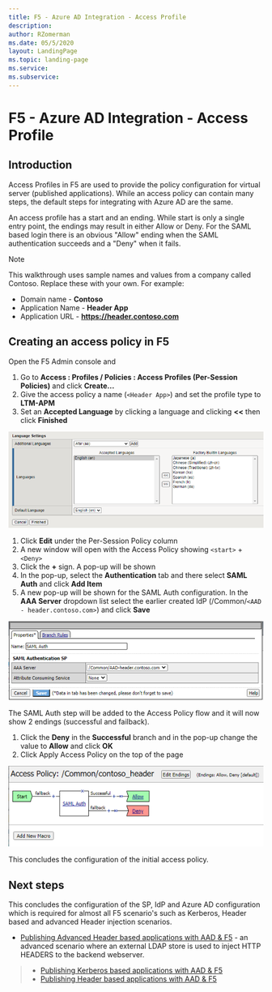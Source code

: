 ```yaml
---
title: F5 - Azure AD Integration - Access Profile
description: 
author: RZomerman
ms.date: 05/5/2020
layout: LandingPage
ms.topic: landing-page
ms.service: 
ms.subservice:
---
```


# F5 - Azure AD Integration - Access Profile

## Introduction

Access Profiles in F5 are used to provide the policy configuration for virtual server (published applications). While an access policy can contain many steps, the default steps for integrating with Azure AD are the same.

An access profile has a start and an ending. While start is only a single entry point, the endings may result in either Allow or Deny. For the SAML based login there is an obvious "Allow" ending when the SAML authentication succeeds and a "Deny" when it fails.

> [!NOTE]
> This walkthrough uses sample names and values from a company called Contoso. Replace these with your own. For example:
>
> - Domain name - **Contoso**
> - Application Name - **Header App**
> - Application URL - **https://header.contoso.com**

## Creating an access policy in F5

Open the F5 Admin console and
1. Go to **Access : Profiles / Policies : Access Profiles (Per-Session Policies)** and click **Create...**
1. Give the access policy a name (`<Header App>`) and set the profile type to **LTM-APM**
1. Set an **Accepted Language** by clicking a language and clicking **<<** then click **Finished**

![F5AADUploadXML](./images/1.F5AccessProfileCreate.PNG)

1. Click **Edit** under the Per-Session Policy column
1. A new window will open with the Access Policy showing `<start>` + `<Deny>`
1. Click the **+** sign. A pop-up will be shown
1. In the pop-up, select the **Authentication** tab and there select **SAML Auth** and click **Add Item**
1. A new pop-up will be shown for the SAML Auth configuration. In the **AAA Server** dropdown list select the earlier created IdP (/Common/`<AAD - header.contoso.com>`) and click **Save**

![F5AADUploadXML](./images/2.F5AccessProfileAddSAML.PNG)

The SAML Auth step will be added to the Access Policy flow and it will now show 2 endings (successful and failback).

1. Click the **Deny** in the **Successful** branch and in the pop-up change the value to **Allow** and click **OK**
1. Click Apply Access Policy on the top of the page

![F5AADAccessPolicyEditor](./images/3.F5AADAccessPolicyEditor.PNG)

This concludes the configuration of the initial access policy.

## Next steps

This concludes the configuration of the SP, IdP and Azure AD configuration which is required for almost all F5 scenario's such as Kerberos, Header based and advanced Header injection scenarios.

- [Publishing Advanced Header based applications with AAD & F5](f5-advanced-header.md) - an advanced scenario where an external LDAP store is used to inject HTTP HEADERS to the backend webserver.

> - [Publishing Kerberos based applications with AAD & F5](f5-kerberos.md)
> - [Publishing Header based applications with AAD & F5](f5-header.md)
